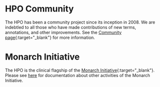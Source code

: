 # HPO Community

The HPO has been a community project since its inception in 2008. We are indebtled to all those who have made contributions of new terms, annotations, and other improvements. See the [Community page](https://hpo.jax.org/app/community){:target="_blank"} for more information.

# Monarch Initiative

The HPO is the clinical flagship of the [Monarch Initiative](https://monarchinitiative.org/){:target="_blank"}. Please see [here](https://monarch-initiative.github.io/monarch-documentation/) for documentation about other activities of the Monarch Initiative.